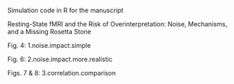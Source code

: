 Simulation code in R for the manuscript

Resting-State fMRI and the Risk of Overinterpretation:
Noise, Mechanisms, and a Missing Rosetta Stone

Fig. 4: 1.noise.impact.simple

Fig. 6: 2.noise.impact.more.realistic

Figs. 7 & 8: 3.correlation.comparison
